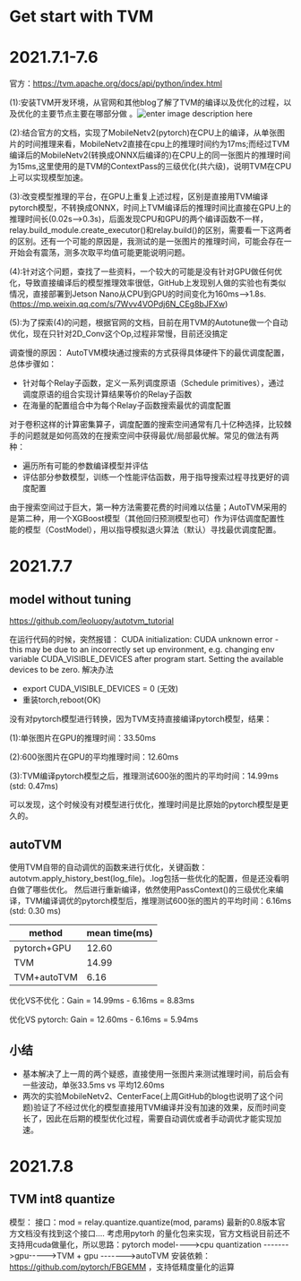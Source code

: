 # Get start with TVM
# 2021.7.1-7.6
官方：https://tvm.apache.org/docs/api/python/index.html

   (1):安装TVM开发环境，从官网和其他blog了解了TVM的编译以及优化的过程，以及优化的主要节点主要在哪部分做 。![enter image description here](https://raw.githubusercontent.com/tlc-pack/web-data/main/images/design/tvm_dyn_workflow.svg)


   (2):结合官方的文档，实现了MobileNetv2(pytorch)在CPU上的编译，从单张图片的时间推理来看，MobileNetv2直接在cpu上的推理时间约为17ms;而经过TVM编译后的MobileNetv2(转换成ONNX后编译的)在CPU上的同一张图片的推理时间为15ms,这里使用的是TVM的ContextPass的三级优化(共六级)，说明TVM在CPU上可以实现模型加速。

   (3):改变模型推理的平台，在GPU上重复上述过程，区别是直接用TVM编译pytorch模型，不转换成ONNX，时间上TVM编译后的推理时间比直接在GPU上的推理时间长(0.02s-->0.3s)，后面发现CPU和GPU的两个编译函数不一样，relay.build_module.create_executor()和relay.build()的区别，需要看一下这两者的区别。还有一个可能的原因是，我测试的是一张图片的推理时间，可能会存在一开始会有震荡，测多次取平均值可能更能说明问题。

   (4):针对这个问题，查找了一些资料，一个较大的可能是没有针对GPU做任何优化，导致直接编译后的模型推理效率很低，GitHub上发现别人做的实验也有类似情况，直接部署到Jetson Nano从CPU到GPU的时间变化为160ms-->1.8s.(https://mp.weixin.qq.com/s/7Wvv4VOPdj6N_CEg8bJFXw)


(5):为了探索(4)的问题，根据官网的文档，目前在用TVM的Autotune做一个自动优化，现在只针对2D_Conv这个Op,过程非常慢，目前还没搞定
 
调查慢的原因：
AutoTVM模块通过搜索的方式获得具体硬件下的最优调度配置，总体步骤如：

-   针对每个Relay子函数，定义一系列调度原语（Schedule primitives），通过调度原语的组合实现计算结果等价的Relay子函数
-   在海量的配置组合中为每个Relay子函数搜索最优的调度配置

对于卷积这样的计算密集算子，调度配置的搜索空间通常有几十亿种选择，比较棘手的问题就是如何高效的在搜索空间中获得最优/局部最优解。常见的做法有两种：

-   遍历所有可能的参数编译模型并评估
-   评估部分参数模型，训练一个性能评估函数，用于指导搜索过程寻找更好的调度配置

由于搜索空间过于巨大，第一种方法需要花费的时间难以估量；AutoTVM采用的是第二种，用一个XGBoost模型（其他回归预测模型也可）作为评估调度配置性能的模型（CostModel），用以指导模拟退火算法（默认）寻找最优调度配置。


# 2021.7.7
## model without tuning
https://github.com/leoluopy/autotvm_tutorial

在运行代码的时候，突然报错：
CUDA initialization: CUDA unknown error - this may be due to an incorrectly set up environment, e.g. changing env variable CUDA_VISIBLE_DEVICES after program start. Setting the available devices to be zero. 
解决办法
- export CUDA_VISIBLE_DEVICES = 0 (无效)
- 重装torch,reboot(OK) 

没有对pytorch模型进行转换，因为TVM支持直接编译pytorch模型，结果：

(1):单张图片在GPU的推理时间：33.50ms

(2):600张图片在GPU的平均推理时间：12.60ms

(3):TVM编译pytorch模型之后，推理测试600张的图片的平均时间：14.99ms (std: 0.47ms)

可以发现，这个时候没有对模型进行优化，推理时间是比原始的pytorch模型是更久的。

## autoTVM
使用TVM自带的自动调优的函数来进行优化，关键函数：autotvm.apply_history_best(log_file)。.log包括一些优化的配置，但是还没看明白做了哪些优化。
然后进行重新编译，依然使用PassContext()的三级优化来编译，TVM编译调优的pytorch模型后，推理测试600张的图片的平均时间：6.16ms (std: 0.30 ms)

|method| mean time(ms) |
| -- |--|
| pytorch+GPU | 12.60 | 
| TVM  |  14.99 |   |
|  TVM+autoTVM | 6.16 |  

  
优化VS不优化：Gain = 14.99ms - 6.16ms = 8.83ms

优化VS pytorch: Gain = 12.60ms - 6.16ms = 5.94ms

## 小结
- 基本解决了上一周的两个疑惑，直接使用一张图片来测试推理时间，前后会有一些波动，单张33.5ms vs 平均12.60ms
- 两次的实验MobileNetv2、CenterFace(上周GitHub的blog也说明了这个问题)验证了不经过优化的模型直接用TVM编译并没有加速的效果，反而时间变长了，因此在后期的模型优化过程，需要自动调优或者手动调优才能实现加速。

# 2021.7.8
## TVM int8 quantize
模型：
接口：mod  =  relay.quantize.quantize(mod, params)
最新的0.8版本官方文档没有找到这个接口....
考虑用pytorh 的量化包来实现，官方文档说目前还不支持用cuda做量化，所以思路：pytorch model---->cpu quantization ------->gpu----->TVM + gpu  ------->autoTVM
安装依赖：https://github.com/pytorch/FBGEMM ，支持低精度量化的运算




<!--stackedit_data:
eyJoaXN0b3J5IjpbLTE0MTM4MDQzOTQsNDQwNDg3NDEwLC0xNj
g0MDc3OTQ4LC0xMDE0OTE0NDgwLC01NzUyMjI0NDYsNTA4MTU4
MTkyLDE5OTEyODgzOCwtMTU2MTk4MDI4MiwtMzMzOTA2ODI3LC
0yNzU2Mjc0NDksOTYxMzI2MTIxXX0=
-->